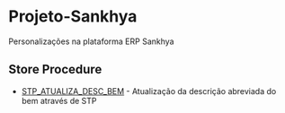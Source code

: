 # Projeto-Sankhya
Personalizações na plataforma ERP Sankhya

## Store Procedure
- [STP_ATUALIZA_DESC_BEM](https://github.com/arthurnoliveira/Projeto-Sankhya/blob/main/Stored-Procedure) - Atualização da descrição abreviada do bem através de STP


